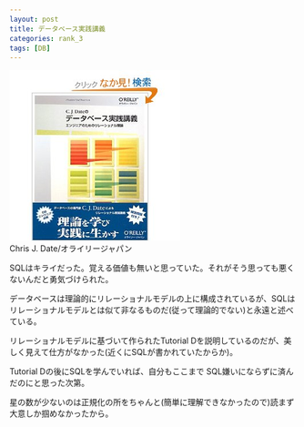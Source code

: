 ```yaml
---
layout: post
title: データベース実践講義
categories: rank_3
tags: [DB]
---
```



<div class="book"><div class="book_image"><a href="http://www.amazon.co.jp/dp/4873112753"><img src="/images/database_theory_in_practice.jpg"></a></div><div class="book_info">Chris J. Date/オライリージャパン</div><div class="clear"></div></div>

SQLはキライだった。覚える価値も無いと思っていた。それがそう思っても悪くないんだと勇気づけられた。

データベースは理論的にリレーショナルモデルの上に構成されているが、SQLはリレーショナルモデルとは似て非なるものだ(従って理論的でない)と永遠と述べている。

リレーショナルモデルに基づいて作られたTutorial Dを説明しているのだが、美しく見えて仕方がなかった(近くにSQLが書かれていたからか)。

Tutorial Dの後にSQLを学んでいれば、自分もここまで SQL嫌いにならずに済んだのにと思った次第。

星の数が少ないのは正規化の所をちゃんと(簡単に理解できなかったので)読まず大意しか掴めなかったから。
